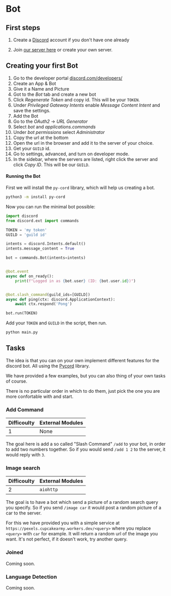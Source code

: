 # Bot

## First steps

1. Create a [Discord](https://discord.com/) account if you don't have one already

2. Join [our server here](https://discord.gg/pKXkZRHn4C) or create your own server.

## Creating your first Bot

1. Go to the developer portal [discord.com/developers/](https://discord.com/developers/)
2. Create an App & Bot
3. Give it a Name and Picture
4. Got to the _Bot_ tab and create a new bot
5. Click _Regenerate Token_ and copy id. This will be your `TOKEN`.
6. Under _Privileged Gateway Intents_ enable _Message Content Intent_ and save the settings.
7. Add the Bot
8. Go to the _OAuth2_ -> _URL Generator_
9. Select _bot_ and _applications.commands_
10. Under _bot permissions_ select _Administrator_
11. Copy the url at the bottom
12. Open the url in the browser and add it to the server of your choice.
13. Get your `GUILD` id.
14. Go to settings, advanced, and turn on developer mode.
15. In the sidebar, where the servers are listed, right click the server and click _Copy ID_. This will be our `GUILD`.

#### Running the Bot

First we will install the `py-cord` library, which will help us creating a bot.

```bash
python3 -m install py-cord
```

Now you can run the minimal bot possible:

```python
import discord
from discord.ext import commands

TOKEN = 'my token'
GUILD = 'guild id'

intents = discord.Intents.default()
intents.message_content = True

bot = commands.Bot(intents=intents)


@bot.event
async def on_ready():
    print(f"Logged in as {bot.user} (ID: {bot.user.id})")


@bot.slash_command(guild_ids=[GUILD])
async def ping(ctx: discord.ApplicationContext):
    await ctx.respond('Pong')

bot.run(TOKEN)
```

Add your `TOKEN` and `GUILD` in the script, then run.

```bash
python main.py
```

## Tasks

The idea is that you can on your own implement different features for the discord bot. All using the [Pycord](https://docs.pycord.dev/en/stable/) library.

We have provided a few examples, but you can also thing of your own tasks of course.

There is no particular order in which to do them, just pick the one you are more confortable with and start.

### Add Command

| Difficoulty | External Modules |
| ----------- | ---------------- |
| 1           | None             |

The goal here is add a so called "Slash Command" `/add` to your bot, in order to add two numbers together. So if you would send `/add 1 2` to the server, it would reply with `3`.

### Image search

| Difficoulty | External Modules |
| ----------- | ---------------- |
| 2           | `aiohttp`        |

The goal is to have a bot which send a picture of a random search query you specify. So if you send `/image car` it would post a random picture of a car to the server.

For this we have provided you with a simple service at `https://pexels.cupcakearmy.workers.dev/<query>` where you replace `<query>` with `car` for example. It will return a random url of the image you want. It's not perfect, if it doesn't work, try another query.

### Joined

Coming soon.

### Language Detection

Coming soon.

